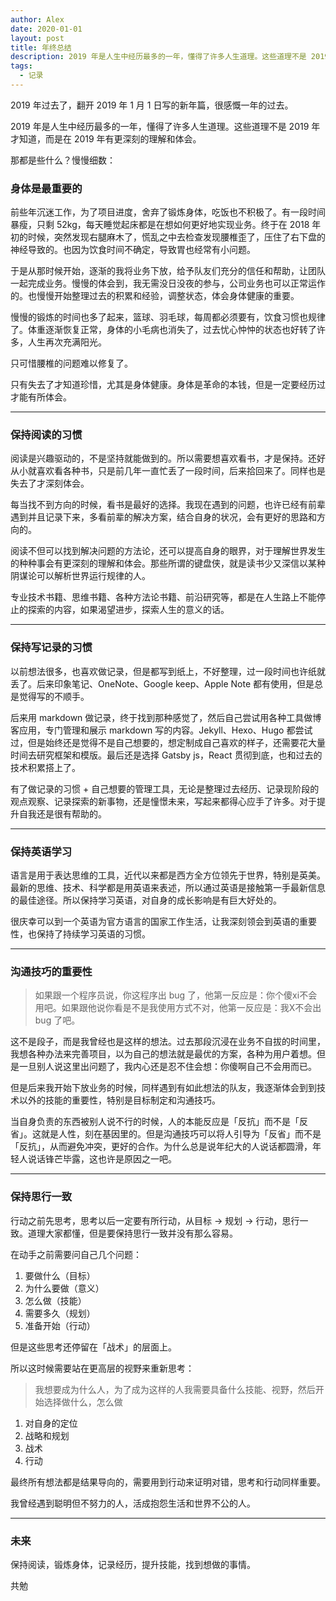 ```yaml
---
author: Alex
date: 2020-01-01
layout: post
title: 年终总结
description: 2019 年是人生中经历最多的一年，懂得了许多人生道理。这些道理不是 2019 年才知道，而是在 2019 年有更深刻的理解和体会。
tags:
  - 记录
---
```


2019 年过去了，翻开 2019 年 1 月 1 日写的新年篇，很感慨一年的过去。

2019 年是人生中经历最多的一年，懂得了许多人生道理。这些道理不是 2019 年才知道，而是在 2019 年有更深刻的理解和体会。

那都是些什么？慢慢细数：

### 身体是最重要的

前些年沉迷工作，为了项目进度，舍弃了锻炼身体，吃饭也不积极了。有一段时间暴瘦，只剩 52kg，每天睡觉起床都是在想如何更好地实现业务。终于在 2018 年初的时候，突然发现右腿麻木了，慌乱之中去检查发现腰椎歪了，压住了右下盘的神经导致的。也因为饮食时间不确定，导致胃也经常有小问题。

于是从那时候开始，逐渐的我将业务下放，给予队友们充分的信任和帮助，让团队一起完成业务。慢慢的体会到，我无需没日没夜的参与，公司业务也可以正常运作的。也慢慢开始整理过去的积累和经验，调整状态，体会身体健康的重要。

慢慢的锻炼的时间也多了起来，篮球、羽毛球，每周都必须要有，饮食习惯也规律了。体重逐渐恢复正常，身体的小毛病也消失了，过去忧心忡忡的状态也好转了许多，人生再次充满阳光。

只可惜腰椎的问题难以修复了。

只有失去了才知道珍惜，尤其是身体健康。身体是革命的本钱，但是一定要经历过才能有所体会。

----

### 保持阅读的习惯

阅读是兴趣驱动的，不是坚持就能做到的。所以需要想喜欢看书，才是保持。还好从小就喜欢看各种书，只是前几年一直忙丢了一段时间，后来拾回来了。同样也是失去了才深刻体会。

每当找不到方向的时候，看书是最好的选择。我现在遇到的问题，也许已经有前辈遇到并且记录下来，多看前辈的解决方案，结合自身的状况，会有更好的思路和方向的。

阅读不但可以找到解决问题的方法论，还可以提高自身的眼界，对于理解世界发生的种种事会有更深刻的理解和体会。那些所谓的键盘侠，就是读书少又深信以某种阴谋论可以解析世界运行规律的人。

专业技术书籍、思维书籍、各种方法论书籍、前沿研究等，都是在人生路上不能停止的探索的内容，如果渴望进步，探索人生的意义的话。

----

### 保持写记录的习惯

以前想法很多，也喜欢做记录，但是都写到纸上，不好整理，过一段时间也许纸就丢了。后来印象笔记、OneNote、Google keep、Apple Note 都有使用，但是总是觉得写的不顺手。

后来用 markdown 做记录，终于找到那种感觉了，然后自己尝试用各种工具做博客应用，专门管理和展示 markdown 写的内容。Jekyll、Hexo、Hugo 都尝试过，但是始终还是觉得不是自己想要的，想定制成自己喜欢的样子，还需要花大量时间去研究框架和模版。最后还是选择 Gatsby js，React 贯彻到底，也和过去的技术积累搭上了。

有了做记录的习惯 + 自己想要的管理工具，无论是整理过去经历、记录现阶段的观点观察、记录探索的新事物，还是憧憬未来，写起来都得心应手了许多。对于提升自我还是很有帮助的。

----

### 保持英语学习

语言是用于表达思维的工具，近代以来都是西方全方位领先于世界，特别是英美。最新的思维、技术、科学都是用英语来表述，所以通过英语是接触第一手最新信息的最佳途径。所以保持学习英语，对自身的成长影响是有巨大好处的。

很庆幸可以到一个英语为官方语言的国家工作生活，让我深刻领会到英语的重要性，也保持了持续学习英语的习惯。

----

### 沟通技巧的重要性

> 如果跟一个程序员说，你这程序出 bug 了，他第一反应是：你个傻xi不会用吧。如果跟他说你看是不是我使用方式不对，他第一反应是：我X不会出 bug 了吧。

这不是段子，而是我曾经也是这样的想法。过去那段沉浸在业务不自拔的时间里，我想各种办法来完善项目，以为自己的想法就是最优的方案，各种为用户着想。但是一旦别人说这里出问题了，我内心还是忍不住会想：你傻啊自己不会用而已。

但是后来我开始下放业务的时候，同样遇到有如此想法的队友，我逐渐体会到到技术以外的技能的重要性，特别是目标制定和沟通技巧。

当自身负责的东西被别人说不行的时候，人的本能反应是「反抗」而不是「反省」。这就是人性，刻在基因里的。但是沟通技巧可以将人引导为「反省」而不是「反抗」，从而避免冲突，更好的合作。为什么总是说年纪大的人说话都圆滑，年轻人说话锋芒毕露，这也许是原因之一吧。

----

### 保持思行一致

行动之前先思考，思考以后一定要有所行动，从目标 -> 规划 -> 行动，思行一致。道理大家都懂，但是要保持思行一致并没有那么容易。

在动手之前需要问自己几个问题：

1. 要做什么（目标）
2. 为什么要做（意义）
3. 怎么做（技能）
4. 需要多久（规划）
5. 准备开始（行动）

但是这些思考还停留在「战术」的层面上。

所以这时候需要站在更高层的视野来重新思考：

> 我想要成为什么人，为了成为这样的人我需要具备什么技能、视野，然后开始选择做什么，怎么做

1. 对自身的定位
2. 战略和规划
3. 战术
4. 行动

最终所有想法都是结果导向的，需要用到行动来证明对错，思考和行动同样重要。

我曾经遇到聪明但不努力的人，活成抱怨生活和世界不公的人。

----

### 未来

保持阅读，锻炼身体，记录经历，提升技能，找到想做的事情。

共勉
